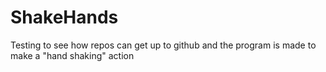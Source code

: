 # ShakeHands
Testing to see how repos can get up to github and the program is made to make a "hand shaking" action
